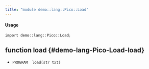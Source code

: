 ```yaml
---
title: "module demo::lang::Pico::Load"
---
```


#### Usage

`import demo::lang::Pico::Load;`


## function load {#demo-lang-Pico-Load-load}

* ``PROGRAM  load(str txt)``

